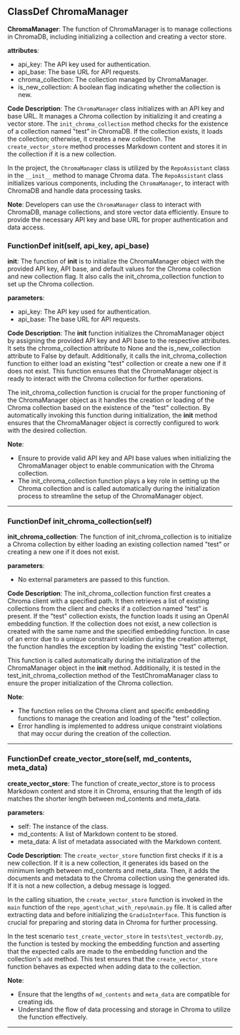 ## ClassDef ChromaManager
**ChromaManager**: The function of ChromaManager is to manage collections in ChromaDB, including initializing a collection and creating a vector store.

**attributes**:
- api_key: The API key used for authentication.
- api_base: The base URL for API requests.
- chroma_collection: The collection managed by ChromaManager.
- is_new_collection: A boolean flag indicating whether the collection is new.

**Code Description**:
The `ChromaManager` class initializes with an API key and base URL. It manages a Chroma collection by initializing it and creating a vector store. The `init_chroma_collection` method checks for the existence of a collection named "test" in ChromaDB. If the collection exists, it loads the collection; otherwise, it creates a new collection. The `create_vector_store` method processes Markdown content and stores it in the collection if it is a new collection.

In the project, the `ChromaManager` class is utilized by the `RepoAssistant` class in the `__init__` method to manage Chroma data. The `RepoAssistant` class initializes various components, including the `ChromaManager`, to interact with ChromaDB and handle data processing tasks.

**Note**:
Developers can use the `ChromaManager` class to interact with ChromaDB, manage collections, and store vector data efficiently. Ensure to provide the necessary API key and base URL for proper authentication and data access.
### FunctionDef __init__(self, api_key, api_base)
**__init__**: The function of __init__ is to initialize the ChromaManager object with the provided API key, API base, and default values for the Chroma collection and new collection flag. It also calls the init_chroma_collection function to set up the Chroma collection.

**parameters**:
- api_key: The API key used for authentication.
- api_base: The base URL for API requests.

**Code Description**:
The __init__ function initializes the ChromaManager object by assigning the provided API key and API base to the respective attributes. It sets the chroma_collection attribute to None and the is_new_collection attribute to False by default. Additionally, it calls the init_chroma_collection function to either load an existing "test" collection or create a new one if it does not exist. This function ensures that the ChromaManager object is ready to interact with the Chroma collection for further operations.

The init_chroma_collection function is crucial for the proper functioning of the ChromaManager object as it handles the creation or loading of the Chroma collection based on the existence of the "test" collection. By automatically invoking this function during initialization, the __init__ method ensures that the ChromaManager object is correctly configured to work with the desired collection.

**Note**:
- Ensure to provide valid API key and API base values when initializing the ChromaManager object to enable communication with the Chroma collection.
- The init_chroma_collection function plays a key role in setting up the Chroma collection and is called automatically during the initialization process to streamline the setup of the ChromaManager object.
***
### FunctionDef init_chroma_collection(self)
**init_chroma_collection**: The function of init_chroma_collection is to initialize a Chroma collection by either loading an existing collection named "test" or creating a new one if it does not exist.

**parameters**:
- No external parameters are passed to this function.

**Code Description**:
The init_chroma_collection function first creates a Chroma client with a specified path. It then retrieves a list of existing collections from the client and checks if a collection named "test" is present. If the "test" collection exists, the function loads it using an OpenAI embedding function. If the collection does not exist, a new collection is created with the same name and the specified embedding function. In case of an error due to a unique constraint violation during the creation attempt, the function handles the exception by loading the existing "test" collection.

This function is called automatically during the initialization of the ChromaManager object in the __init__ method. Additionally, it is tested in the test_init_chroma_collection method of the TestChromaManager class to ensure the proper initialization of the Chroma collection.

**Note**:
- The function relies on the Chroma client and specific embedding functions to manage the creation and loading of the "test" collection.
- Error handling is implemented to address unique constraint violations that may occur during the creation of the collection.
***
### FunctionDef create_vector_store(self, md_contents, meta_data)
**create_vector_store**: The function of create_vector_store is to process Markdown content and store it in Chroma, ensuring that the length of ids matches the shorter length between md_contents and meta_data.

**parameters**:
- self: The instance of the class.
- md_contents: A list of Markdown content to be stored.
- meta_data: A list of metadata associated with the Markdown content.

**Code Description**:
The `create_vector_store` function first checks if it is a new collection. If it is a new collection, it generates ids based on the minimum length between md_contents and meta_data. Then, it adds the documents and metadata to the Chroma collection using the generated ids. If it is not a new collection, a debug message is logged.

In the calling situation, the `create_vector_store` function is invoked in the `main` function of the `repo_agent\chat_with_repo\main.py` file. It is called after extracting data and before initializing the `GradioInterface`. This function is crucial for preparing and storing data in Chroma for further processing.

In the test scenario `test_create_vector_store` in `tests\test_vectordb.py`, the function is tested by mocking the embedding function and asserting that the expected calls are made to the embedding function and the collection's `add` method. This test ensures that the `create_vector_store` function behaves as expected when adding data to the collection.

**Note**:
- Ensure that the lengths of `md_contents` and `meta_data` are compatible for creating ids.
- Understand the flow of data processing and storage in Chroma to utilize the function effectively.
***
